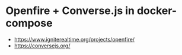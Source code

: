 # Openfire + Converse.js in docker-compose

- https://www.igniterealtime.org/projects/openfire/ 
- https://conversejs.org/
